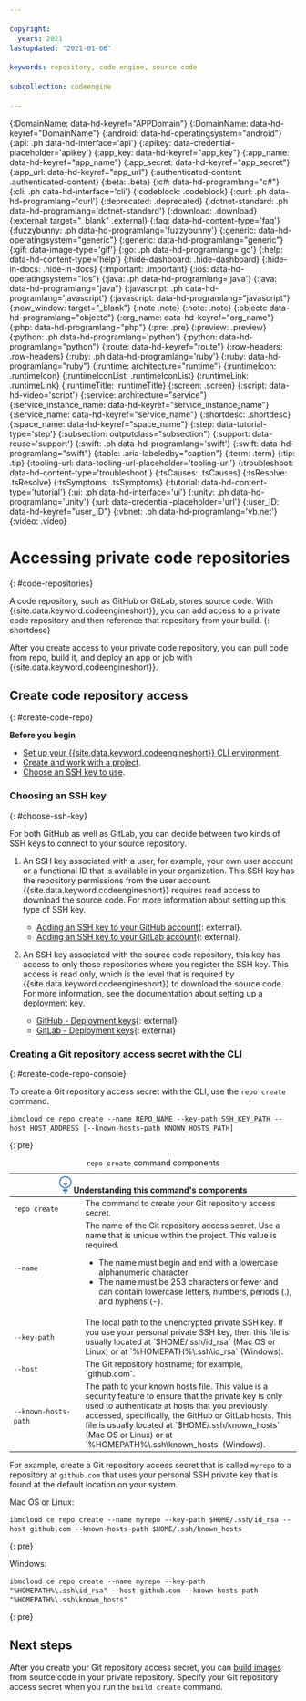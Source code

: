 ```yaml
---

copyright:
  years: 2021
lastupdated: "2021-01-06"

keywords: repository, code engine, source code

subcollection: codeengine

---
```


{:DomainName: data-hd-keyref="APPDomain"}
{:DomainName: data-hd-keyref="DomainName"}
{:android: data-hd-operatingsystem="android"}
{:api: .ph data-hd-interface='api'}
{:apikey: data-credential-placeholder='apikey'}
{:app_key: data-hd-keyref="app_key"}
{:app_name: data-hd-keyref="app_name"}
{:app_secret: data-hd-keyref="app_secret"}
{:app_url: data-hd-keyref="app_url"}
{:authenticated-content: .authenticated-content}
{:beta: .beta}
{:c#: data-hd-programlang="c#"}
{:cli: .ph data-hd-interface='cli'}
{:codeblock: .codeblock}
{:curl: .ph data-hd-programlang='curl'}
{:deprecated: .deprecated}
{:dotnet-standard: .ph data-hd-programlang='dotnet-standard'}
{:download: .download}
{:external: target="_blank" .external}
{:faq: data-hd-content-type='faq'}
{:fuzzybunny: .ph data-hd-programlang='fuzzybunny'}
{:generic: data-hd-operatingsystem="generic"}
{:generic: data-hd-programlang="generic"}
{:gif: data-image-type='gif'}
{:go: .ph data-hd-programlang='go'}
{:help: data-hd-content-type='help'}
{:hide-dashboard: .hide-dashboard}
{:hide-in-docs: .hide-in-docs}
{:important: .important}
{:ios: data-hd-operatingsystem="ios"}
{:java: .ph data-hd-programlang='java'}
{:java: data-hd-programlang="java"}
{:javascript: .ph data-hd-programlang='javascript'}
{:javascript: data-hd-programlang="javascript"}
{:new_window: target="_blank"}
{:note .note}
{:note: .note}
{:objectc data-hd-programlang="objectc"}
{:org_name: data-hd-keyref="org_name"}
{:php: data-hd-programlang="php"}
{:pre: .pre}
{:preview: .preview}
{:python: .ph data-hd-programlang='python'}
{:python: data-hd-programlang="python"}
{:route: data-hd-keyref="route"}
{:row-headers: .row-headers}
{:ruby: .ph data-hd-programlang='ruby'}
{:ruby: data-hd-programlang="ruby"}
{:runtime: architecture="runtime"}
{:runtimeIcon: .runtimeIcon}
{:runtimeIconList: .runtimeIconList}
{:runtimeLink: .runtimeLink}
{:runtimeTitle: .runtimeTitle}
{:screen: .screen}
{:script: data-hd-video='script'}
{:service: architecture="service"}
{:service_instance_name: data-hd-keyref="service_instance_name"}
{:service_name: data-hd-keyref="service_name"}
{:shortdesc: .shortdesc}
{:space_name: data-hd-keyref="space_name"}
{:step: data-tutorial-type='step'}
{:subsection: outputclass="subsection"}
{:support: data-reuse='support'}
{:swift: .ph data-hd-programlang='swift'}
{:swift: data-hd-programlang="swift"}
{:table: .aria-labeledby="caption"}
{:term: .term}
{:tip: .tip}
{:tooling-url: data-tooling-url-placeholder='tooling-url'}
{:troubleshoot: data-hd-content-type='troubleshoot'}
{:tsCauses: .tsCauses}
{:tsResolve: .tsResolve}
{:tsSymptoms: .tsSymptoms}
{:tutorial: data-hd-content-type='tutorial'}
{:ui: .ph data-hd-interface='ui'}
{:unity: .ph data-hd-programlang='unity'}
{:url: data-credential-placeholder='url'}
{:user_ID: data-hd-keyref="user_ID"}
{:vbnet: .ph data-hd-programlang='vb.net'}
{:video: .video}


# Accessing private code repositories
{: #code-repositories}

A code repository, such as GitHub or GitLab, stores source code. With {{site.data.keyword.codeengineshort}}, you can add access to a private code repository and then reference that repository from your build.
{: shortdesc}

After you create access to your private code repository, you can pull code from repo, build it, and deploy an app or job with {{site.data.keyword.codeengineshort}}. 

## Create code repository access
{: #create-code-repo}

**Before you begin**

- [Set up your {{site.data.keyword.codeengineshort}} CLI environment](/docs/codeengine?topic=codeengine-install-cli).
- [Create and work with a project](/docs/codeengine?topic=codeengine-manage-project).
- [Choose an SSH key to use](#choose-ssh-key).

### Choosing an SSH key
{: #choose-ssh-key}

For both GitHub as well as GitLab, you can decide between two kinds of SSH keys to connect to your source repository.

1. An SSH key associated with a user, for example, your own user account or a functional ID that is available in your organization. This SSH key has the repository permissions from the user account. {{site.data.keyword.codeengineshort}} requires read access to download the source code. For more information about setting up this type of SSH key.
   - [Adding an SSH key to your GitHub account](https://docs.github.com/en/free-pro-team@latest/github/authenticating-to-github/adding-a-new-ssh-key-to-your-github-account){: external}.
   - [Adding an SSH key to your GitLab account](https://docs.gitlab.com/ee/ssh/#adding-an-ssh-key-to-your-gitlab-account){: external}.
   
2. An SSH key associated with the source code repository, this key has access to only those repositories where you register the SSH key. This access is read only, which is the level that is required by {{site.data.keyword.codeengineshort}} to download the source code. For more information, see the documentation about setting up a deployment key. 
   - [GitHub - Deployment keys](https://docs.github.com/v3/guides/managing-deploy-keys){: external}
   - [GitLab - Deployment keys](https://docs.gitlab.com/ee/user/project/deploy_keys/){: external}

### Creating a Git repository access secret with the CLI
{: #create-code-repo-console}

To create a Git repository access secret with the CLI, use the `repo create` command.

```
ibmcloud ce repo create --name REPO_NAME --key-path SSH_KEY_PATH --host HOST_ADDRESS [--known-hosts-path KNOWN_HOSTS_PATH]
```
{: pre}
<table>
  <caption><code>repo create</code> command components</caption>
   <thead>
    <col width="25%">
    <col width="75%">
   <th colspan=2><img src="images/idea.png" alt="Idea icon"/> Understanding this command's components</th>
   </thead>
   <tbody>
   <tr>
   <td><code>repo create</code></td>
   <td>The command to create your Git repository access secret.</td>
   </tr>
   <tr>
   <td><code>--name</code></td>
   <td>The name of the Git repository access secret. Use a name that is unique within the project. This value is required.
     <ul>
     <li>The name must begin and end with a lowercase alphanumeric character.</li>
     <li>The name must be 253 characters or fewer and can contain lowercase letters, numbers, periods (.), and hyphens (-).</li>
     </ul>
   </td>
   </tr>
   <tr>
   <td><code>--key-path</code></td>
   <td>The local path to the unencrypted private SSH key. If you use your personal private SSH key, then this file is usually located at `$HOME/.ssh/id_rsa` (Mac OS or Linux) or at `%HOMEPATH%\.ssh\id_rsa` (Windows).</td>
   </tr>
      <tr>
   <td><code>--host</code></td>
   <td>The Git repository hostname; for example, `github.com`.</td>
   </tr>
   <tr>
   <td><code>--known-hosts-path</code></td>
   <td>The path to your known hosts file. This value is a security feature to ensure that the private key is only used to authenticate at hosts that you previously accessed, specifically, the GitHub or GitLab hosts. This file is usually located at `$HOME/.ssh/known_hosts` (Mac OS or Linux) or at `%HOMEPATH%\.ssh\known_hosts` (Windows). </td>
   </tr>
   </tbody></table>
   
   For example, create a Git repository access secret that is called `myrepo` to a repository at `github.com` that uses your personal SSH private key that is found at the default location on your system.

   Mac OS or Linux:
   
   ```
   ibmcloud ce repo create --name myrepo --key-path $HOME/.ssh/id_rsa --host github.com --known-hosts-path $HOME/.ssh/known_hosts
   ```
   {: pre}

   Windows: 
   
   ```
   ibmcloud ce repo create --name myrepo --key-path "%HOMEPATH%\.ssh\id_rsa" --host github.com --known-hosts-path "%HOMEPATH%\.ssh\known_hosts"
   ```
   {: pre}

## Next steps

After you create your Git repository access secret, you can [build images](/docs/codeengine?topic=codeengine-plan-build) from source code in your private repository. Specify your Git repository access secret when you run the `build create` command.
